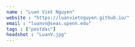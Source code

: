 ```yaml
---
name : "Luan Viet Nguyen"
website : "https://luanvietnguyen.github.io/"
email : "luanvn@seas.upenn.edu"
tags : ["postdoc"]
headshot : "LuanV.jpg"
---
```

